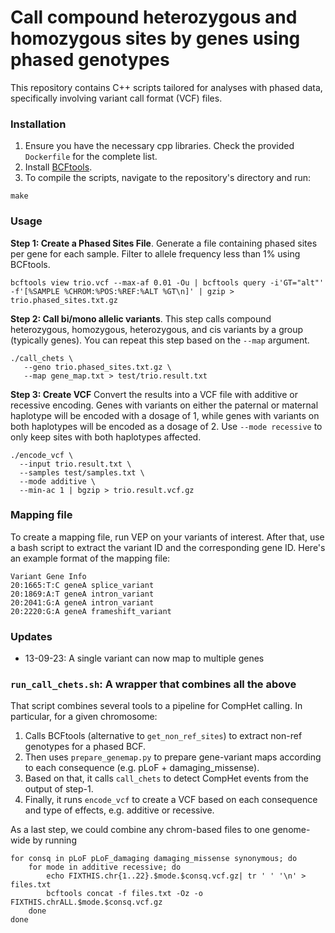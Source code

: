 # Call compound heterozygous and homozygous sites by genes using phased genotypes
This repository contains C++ scripts tailored for analyses with phased data, specifically involving variant call format (VCF) files.

### Installation
1. Ensure you have the necessary cpp libraries. Check the provided `Dockerfile` for the complete list.
2. Install [BCFtools](https://samtools.github.io/bcftools/howtos/install.html).
3. To compile the scripts, navigate to the repository's directory and run:
```
make
```

### Usage

**Step 1: Create a Phased Sites File**. 
Generate a file containing phased sites per gene for each sample. Filter to allele frequency less than 1% using BCFtools.

```
bcftools view trio.vcf --max-af 0.01 -Ou | bcftools query -i'GT="alt"' -f'[%SAMPLE %CHROM:%POS:%REF:%ALT %GT\n]' | gzip > trio.phased_sites.txt.gz
```


**Step 2: Call bi/mono allelic variants**. 
This step calls compound heterozygous, homozygous, heterozygous, and cis variants by a group (typically genes). You can repeat this step based on the `--map` argument.

```
./call_chets \
   --geno trio.phased_sites.txt.gz \
   --map gene_map.txt > test/trio.result.txt
```

**Step 3: Create VCF**
Convert the results into a VCF file with additive or recessive encoding. Genes with variants on either the paternal or maternal haplotype  will be encoded with a dosage of 1, while genes with variants on both haplotypes will be encoded as a dosage of 2. Use `--mode recessive` to only keep sites with both haplotypes affected.
```
./encode_vcf \
  --input trio.result.txt \
  --samples test/samples.txt \
  --mode additive \
  --min-ac 1 | bgzip > trio.result.vcf.gz
```


### Mapping file
To create a mapping file, run VEP on your variants of interest. After that, use a bash script to extract the variant ID and the corresponding gene ID. Here's an example format of the mapping file:
```
Variant Gene Info
20:1665:T:C geneA splice_variant
20:1869:A:T geneA intron_variant
20:2041:G:A geneA intron_variant
20:2220:G:A geneA frameshift_variant
```

### Updates
- 13-09-23: A single variant can now map to multiple genes

### `run_call_chets.sh`: A wrapper that combines all the above 
That script combines several tools to a pipeline for CompHet calling. In particular, for a given chromosome:
1. Calls BCFtools (alternative to `get_non_ref_sites`) to extract non-ref genotypes for a phased BCF. 
2. Then uses `prepare_genemap.py` to prepare gene-variant maps according to each consequence (e.g. pLoF + damaging_missense).
3. Based on that, it calls `call_chets` to detect CompHet events from the output of step-1.
4. Finally, it runs `encode_vcf` to create a VCF based on each consequence and type of effects, e.g. additive or recessive.

As a last step, we could combine any chrom-based files to one genome-wide by running
```
for consq in pLoF pLoF_damaging damaging_missense synonymous; do
    for mode in additive recessive; do
        echo FIXTHIS.chr{1..22}.$mode.$consq.vcf.gz| tr ' ' '\n' > files.txt 
        bcftools concat -f files.txt -Oz -o FIXTHIS.chrALL.$mode.$consq.vcf.gz
    done
done
```






